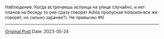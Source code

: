 Наблюдение. Когда встречаешь испанца на улице случайно, и нет планов на беседу то они сразу говорят Adiós пропуская hola(или все же говорят, но сильно заранее?). Не привычно #til

---
[Original Post](https://t.me/lev2tarragona/1256)
Date: 2023-05-24

